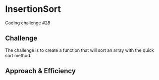 # InsertionSort
Coding challenge #28

## Challenge
The challenge is to create a function that will sort an array with the quick sort method.

## Approach & Efficiency 
